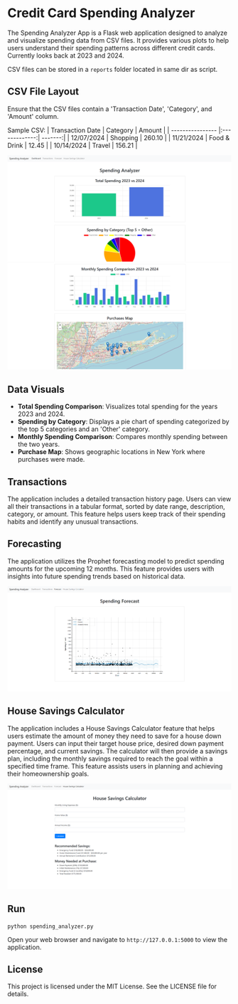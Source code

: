 # Credit Card Spending Analyzer

The Spending Analyzer App is a Flask web application designed to analyze and visualize spending data from CSV files. It provides various plots to help users understand their spending patterns across different credit cards. Currently looks back at 2023 and 2024.

CSV files can be stored in a `reports` folder located in same dir as script.

## CSV File Layout
Ensure that the CSV files contain a 'Transaction Date', 'Category', and 'Amount' column.

Sample CSV:
| Transaction Date | Category      | Amount  |
| ---------------- |:-------------:| -------:|
| 12/07/2024       | Shopping      | 260.10  |
| 11/21/2024       | Food & Drink  |   12.45 |
| 10/14/2024       | Travel        |  156.21 |

![App Screenshot](static/app_screenshot.png)
![App Screenshot](static/app_screenshot2.png)

## Data Visuals
- **Total Spending Comparison**: Visualizes total spending for the years 2023 and 2024.
- **Spending by Category**: Displays a pie chart of spending categorized by the top 5 categories and an 'Other' category.
- **Monthly Spending Comparison**: Compares monthly spending between the two years.
- **Purchase Map**: Shows geographic locations in New York where purchases were made.

## Transactions
The application includes a detailed transaction history page. Users can view all their transactions in a tabular format, sorted by date range, description, category, or amount. This feature helps users keep track of their spending habits and identify any unusual transactions.

## Forecasting
The application utilizes the Prophet forecasting model to predict spending amounts for the upcoming 12 months. This feature provides users with insights into future spending trends based on historical data.

![Forecasting Page Screenshot](static/forecasting_page_screenshot.png)

## House Savings Calculator
The application includes a House Savings Calculator feature that helps users estimate the amount of money they need to save for a house down payment. Users can input their target house price, desired down payment percentage, and current savings. The calculator will then provide a savings plan, including the monthly savings required to reach the goal within a specified time frame. This feature assists users in planning and achieving their homeownership goals.

![House Savings Calculator Screenshot](static/homesavings_page_screenshot.png)

## Run
```
python spending_analyzer.py
```

Open your web browser and navigate to `http://127.0.0.1:5000` to view the application.

## License
This project is licensed under the MIT License. See the LICENSE file for details.